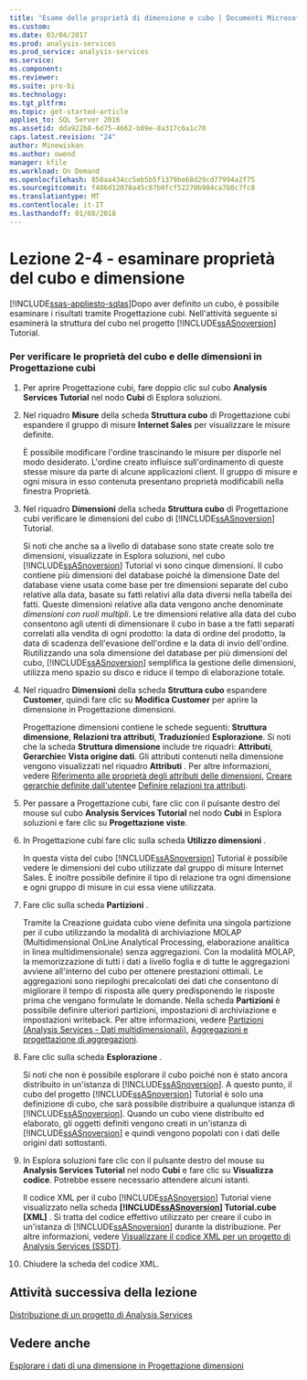 ```yaml
---
title: "Esame delle proprietà di dimensione e cubo | Documenti Microsoft"
ms.custom: 
ms.date: 03/04/2017
ms.prod: analysis-services
ms.prod_service: analysis-services
ms.service: 
ms.component: 
ms.reviewer: 
ms.suite: pro-bi
ms.technology: 
ms.tgt_pltfrm: 
ms.topic: get-started-article
applies_to: SQL Server 2016
ms.assetid: dda922b8-6d75-4662-b09e-8a317c6a1c70
caps.latest.revision: "24"
author: Minewiskan
ms.author: owend
manager: kfile
ms.workload: On Demand
ms.openlocfilehash: 850aa434cc5eb5b5f1379be68d29cd77994a2f75
ms.sourcegitcommit: f486d12078a45c87b0fcf52270b904ca7b0c7fc8
ms.translationtype: MT
ms.contentlocale: it-IT
ms.lasthandoff: 01/08/2018
---
```

# <a name="lesson-2-4---reviewing-cube-and-dimension-properties"></a>Lezione 2-4 - esaminare proprietà del cubo e dimensione
[!INCLUDE[ssas-appliesto-sqlas](../includes/ssas-appliesto-sqlas.md)]Dopo aver definito un cubo, è possibile esaminare i risultati tramite Progettazione cubi. Nell'attività seguente si esaminerà la struttura del cubo nel progetto [!INCLUDE[ssASnoversion](../includes/ssasnoversion-md.md)] Tutorial.  
  
### <a name="to-review-cube-and-dimension-properties-in-cube-designer"></a>Per verificare le proprietà del cubo e delle dimensioni in Progettazione cubi  
  
1.  Per aprire Progettazione cubi, fare doppio clic sul cubo **Analysis Services Tutorial** nel nodo **Cubi** di Esplora soluzioni.  
  
2.  Nel riquadro **Misure** della scheda **Struttura cubo** di Progettazione cubi espandere il gruppo di misure **Internet Sales** per visualizzare le misure definite.  
  
    È possibile modificare l'ordine trascinando le misure per disporle nel modo desiderato. L'ordine creato influisce sull'ordinamento di queste stesse misure da parte di alcune applicazioni client. Il gruppo di misure e ogni misura in esso contenuta presentano proprietà modificabili nella finestra Proprietà.  
  
3.  Nel riquadro **Dimensioni** della scheda **Struttura cubo** di Progettazione cubi verificare le dimensioni del cubo di [!INCLUDE[ssASnoversion](../includes/ssasnoversion-md.md)] Tutorial.  
  
    Si noti che anche sa a livello di database sono state create solo tre dimensioni, visualizzate in Esplora soluzioni, nel cubo [!INCLUDE[ssASnoversion](../includes/ssasnoversion-md.md)] Tutorial vi sono cinque dimensioni. Il cubo contiene più dimensioni del database poiché la dimensione Date del database viene usata come base per tre dimensioni separate del cubo relative alla data, basate su fatti relativi alla data diversi nella tabella dei fatti. Queste dimensioni relative alla data vengono anche denominate *dimensioni con ruoli multipli*. Le tre dimensioni relative alla data del cubo consentono agli utenti di dimensionare il cubo in base a tre fatti separati correlati alla vendita di ogni prodotto: la data di ordine del prodotto, la data di scadenza dell'evasione dell'ordine e la data di invio dell'ordine. Riutilizzando una sola dimensione del database per più dimensioni del cubo, [!INCLUDE[ssASnoversion](../includes/ssasnoversion-md.md)] semplifica la gestione delle dimensioni, utilizza meno spazio su disco e riduce il tempo di elaborazione totale.  
  
4.  Nel riquadro **Dimensioni** della scheda **Struttura cubo** espandere **Customer**, quindi fare clic su **Modifica Customer** per aprire la dimensione in Progettazione dimensioni.  
  
    Progettazione dimensioni contiene le schede seguenti: **Struttura dimensione**, **Relazioni tra attributi**, **Traduzioni**ed **Esplorazione**. Si noti che la scheda **Struttura dimensione** include tre riquadri: **Attributi**, **Gerarchie**e **Vista origine dati**. Gli attributi contenuti nella dimensione vengono visualizzati nel riquadro **Attributi** . Per altre informazioni, vedere [Riferimento alle proprietà degli attributi delle dimensioni](../analysis-services/multidimensional-models/dimension-attribute-properties-reference.md), [Creare gerarchie definite dall'utente](../analysis-services/multidimensional-models/user-defined-hierarchies-create.md)e [Definire relazioni tra attributi](../analysis-services/multidimensional-models/attribute-relationships-define.md).  
  
5.  Per passare a Progettazione cubi, fare clic con il pulsante destro del mouse sul cubo **Analysis Services Tutorial** nel nodo **Cubi** in Esplora soluzioni e fare clic su **Progettazione viste**.  
  
6.  In Progettazione cubi fare clic sulla scheda **Utilizzo dimensioni** .  
  
    In questa vista del cubo [!INCLUDE[ssASnoversion](../includes/ssasnoversion-md.md)] Tutorial è possibile vedere le dimensioni del cubo utilizzate dal gruppo di misure Internet Sales. È inoltre possibile definire il tipo di relazione tra ogni dimensione e ogni gruppo di misure in cui essa viene utilizzata.  
  
7.  Fare clic sulla scheda **Partizioni** .  
  
    Tramite la Creazione guidata cubo viene definita una singola partizione per il cubo utilizzando la modalità di archiviazione MOLAP (Multidimensional OnLine Analytical Processing, elaborazione analitica in linea multidimensionale) senza aggregazioni. Con la modalità MOLAP, la memorizzazione di tutti i dati a livello foglia e di tutte le aggregazioni avviene all'interno del cubo per ottenere prestazioni ottimali. Le aggregazioni sono riepiloghi precalcolati dei dati che consentono di migliorare il tempo di risposta alle query predisponendo le risposte prima che vengano formulate le domande. Nella scheda **Partizioni** è possibile definire ulteriori partizioni, impostazioni di archiviazione e impostazioni writeback. Per altre informazioni, vedere [Partizioni &#40;Analysis Services - Dati multidimensionali&#41;](../analysis-services/multidimensional-models-olap-logical-cube-objects/partitions-analysis-services-multidimensional-data.md), [Aggregazioni e progettazione di aggregazioni](../analysis-services/multidimensional-models-olap-logical-cube-objects/aggregations-and-aggregation-designs.md).  
  
8.  Fare clic sulla scheda **Esplorazione** .  
  
    Si noti che non è possibile esplorare il cubo poiché non è stato ancora distribuito in un'istanza di [!INCLUDE[ssASnoversion](../includes/ssasnoversion-md.md)]. A questo punto, il cubo del progetto [!INCLUDE[ssASnoversion](../includes/ssasnoversion-md.md)] Tutorial è solo una definizione di cubo, che sarà possibile distribuire a qualunque istanza di [!INCLUDE[ssASnoversion](../includes/ssasnoversion-md.md)]. Quando un cubo viene distribuito ed elaborato, gli oggetti definiti vengono creati in un'istanza di [!INCLUDE[ssASnoversion](../includes/ssasnoversion-md.md)] e quindi vengono popolati con i dati delle origini dati sottostanti.  
  
9. In Esplora soluzioni fare clic con il pulsante destro del mouse su **Analysis Services Tutorial** nel nodo **Cubi** e fare clic su **Visualizza codice**. Potrebbe essere necessario attendere alcuni istanti.  
  
    Il codice XML per il cubo [!INCLUDE[ssASnoversion](../includes/ssasnoversion-md.md)] Tutorial viene visualizzato nella scheda **[!INCLUDE[ssASnoversion](../includes/ssasnoversion-md.md)] Tutorial.cube [XML]** . Si tratta del codice effettivo utilizzato per creare il cubo in un'istanza di [!INCLUDE[ssASnoversion](../includes/ssasnoversion-md.md)] durante la distribuzione. Per altre informazioni, vedere [Visualizzare il codice XML per un progetto di Analysis Services &#40;SSDT&#41;](../analysis-services/multidimensional-models/view-the-xml-for-an-analysis-services-project-ssdt.md).  
  
10. Chiudere la scheda del codice XML.  
  
## <a name="next-task-in-lesson"></a>Attività successiva della lezione  
[Distribuzione di un progetto di Analysis Services](../analysis-services/lesson-2-5-deploying-an-analysis-services-project.md)  
  
## <a name="see-also"></a>Vedere anche  
[Esplorare i dati di una dimensione in Progettazione dimensioni](../analysis-services/multidimensional-models/database-dimensions-browse-dimension-data-in-dimension-designer.md)  
  
  
  
